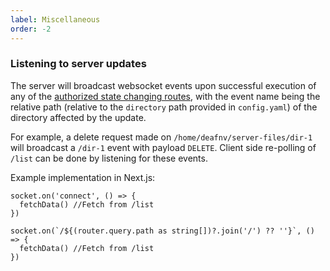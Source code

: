 ```yaml
---
label: Miscellaneous
order: -2
---
```


### Listening to server updates

The server will broadcast websocket events upon successful execution of any of the [authorized state changing routes](/list-of-routes/#authorized-routes), with the event name being the relative path (relative to the `directory` path provided in `config.yaml`) of the directory affected by the update. 

For example, a delete request made on `/home/deafnv/server-files/dir-1` will broadcast a `/dir-1` event with payload `DELETE`. Client side re-polling of `/list` can be done by listening for these events.

Example implementation in Next.js:
``` tsx
socket.on('connect', () => {
  fetchData() //Fetch from /list
})

socket.on(`/${(router.query.path as string[])?.join('/') ?? ''}`, () => {
  fetchData() //Fetch from /list
})
```
